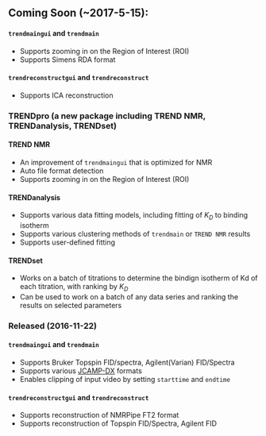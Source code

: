 ## Coming Soon (~2017-5-15): 

#### `trendmaingui` and `trendmain` 
- Supports zooming in on the Region of Interest (ROI)      
- Supports Simens RDA format

#### `trendreconstructgui` and `trendreconstruct`  
- Supports ICA reconstruction  

### TRENDpro (a new package including TREND NMR, TRENDanalysis, TRENDset)  
#### TREND NMR
- An improvement of `trendmaingui` that is optimized for NMR  
- Auto file format detection  
- Supports zooming in on the Region of Interest (ROI)      

#### TRENDanalysis
- Supports various data fitting models, including fitting of
 <i>K<sub>D</sub></i> to binding isotherm  
- Supports various clustering methods of `trendmain` or `TREND NMR` results  
- Supports user-defined fitting  

#### TRENDset
- Works on a batch of titrations to determine the bindign isotherm of Kd
  of each titration, with ranking by <i>K<sub>D</sub></i>  
- Can be used to work on a batch of any data series and ranking the
  results on selected parameters    

### Released (2016-11-22)

#### `trendmaingui` and `trendmain`  
- Supports Bruker Topspin FID/spectra, Agilent(Varian) FID/Spectra
- Supports various [JCAMP-DX](https://badc.nerc.ac.uk/help/formats/jcamp_dx/) formats 
- Enables clipping of input video by setting `starttime` and `endtime`

#### `trendreconstructgui` and `trendreconstruct`  
- Supports reconstruction of NMRPipe FT2 format
- Supports reconstruction of Topspin FID/Spectra, Agilent FID

